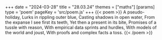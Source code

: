 +++
date = "2024-03-28"
title = "28.03.24"
themes = ["maths"]
[params]
  type = 'poem'
  pageKey = 'src/poem.js'
+++
{{< poem >}}
A pseudo-holiday,
Lurks in rippling outer blue,
Casting shadows in open water,
From the expanse I see first its teeth,
Yet then a present in its bite,
Promises of a tussle with reason,
With empirical data sprints and hurdles,
With models of the world and joust,
With proofs and complex facts a toss.
{{< /poem >}}
